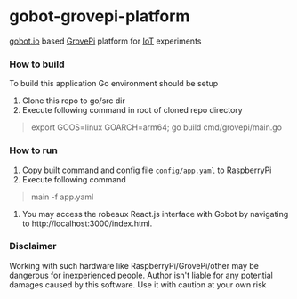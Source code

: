 # gobot-grovepi-platform
[gobot.io](https://gobot.io/) based [GrovePi](https://www.dexterindustries.com/GrovePi/get-started-with-the-grovepi/) platform for [IoT](https://en.wikipedia.org/wiki/Internet_of_things) experiments

### How to build

To build this application Go environment should be setup
1. Clone this repo to go/src dir
1. Execute following command in root of cloned repo directory
> export GOOS=linux GOARCH=arm64; go build cmd/grovepi/main.go

### How to run

1. Copy built command and config file `config/app.yaml` to RaspberryPi
1. Execute following command
> main -f app.yaml
1. You may access the robeaux React.js interface with Gobot by navigating to http://localhost:3000/index.html.

### Disclaimer

Working with such hardware like RaspberryPi/GrovePi/other may be dangerous for inexperienced people.
Author isn't liable for any potential damages caused by this software. Use it with caution at your own risk 
